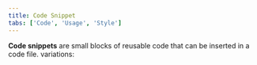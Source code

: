 ```yaml
---
title: Code Snippet
tabs: ['Code', 'Usage', 'Style']
---
```


**Code snippets** are small blocks of reusable code that can be inserted in a code file.
variations:

<component
    name="Code Snippet"
    component="code-snippet"
    variation="code-snippet"
    experimental="true"
    >
</component>
<component
    name="Inline Code Snippet"
    component="code-snippet"
    variation="code-snippet--inline"
    haslightversion="true"
    experimental="true"
    >
</component>
<component
    name="Multi Line Code Snippet"
    component="code-snippet"
    variation="code-snippet--multi"
    experimental="true"
    >
</component>
<component-docs component="code-snippet" experimental="true"></component-docs>
